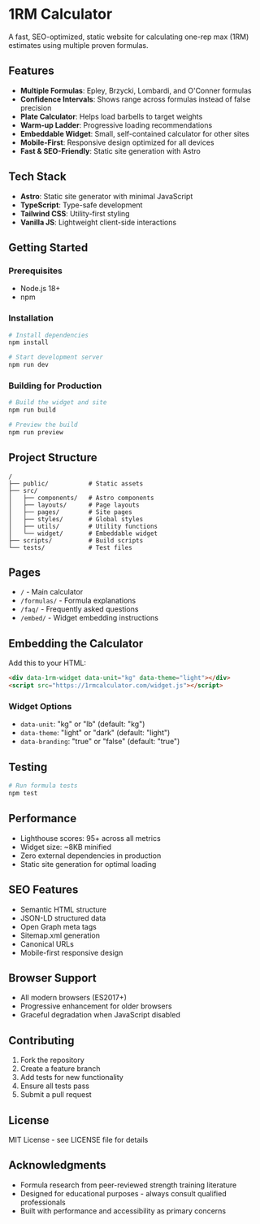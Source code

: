 # 1RM Calculator

A fast, SEO-optimized, static website for calculating one-rep max (1RM) estimates using multiple proven formulas.

## Features

- **Multiple Formulas**: Epley, Brzycki, Lombardi, and O'Conner formulas
- **Confidence Intervals**: Shows range across formulas instead of false precision
- **Plate Calculator**: Helps load barbells to target weights
- **Warm-up Ladder**: Progressive loading recommendations
- **Embeddable Widget**: Small, self-contained calculator for other sites
- **Mobile-First**: Responsive design optimized for all devices
- **Fast & SEO-Friendly**: Static site generation with Astro

## Tech Stack

- **Astro**: Static site generator with minimal JavaScript
- **TypeScript**: Type-safe development
- **Tailwind CSS**: Utility-first styling
- **Vanilla JS**: Lightweight client-side interactions

## Getting Started

### Prerequisites

- Node.js 18+ 
- npm

### Installation

```bash
# Install dependencies
npm install

# Start development server
npm run dev
```

### Building for Production

```bash
# Build the widget and site
npm run build

# Preview the build
npm run preview
```

## Project Structure

```
/
├── public/           # Static assets
├── src/
│   ├── components/   # Astro components
│   ├── layouts/      # Page layouts
│   ├── pages/        # Site pages
│   ├── styles/       # Global styles
│   ├── utils/        # Utility functions
│   └── widget/       # Embeddable widget
├── scripts/          # Build scripts
└── tests/            # Test files
```

## Pages

- `/` - Main calculator
- `/formulas/` - Formula explanations
- `/faq/` - Frequently asked questions
- `/embed/` - Widget embedding instructions

## Embedding the Calculator

Add this to your HTML:

```html
<div data-1rm-widget data-unit="kg" data-theme="light"></div>
<script src="https://1rmcalculator.com/widget.js"></script>
```

### Widget Options

- `data-unit`: "kg" or "lb" (default: "kg")
- `data-theme`: "light" or "dark" (default: "light")  
- `data-branding`: "true" or "false" (default: "true")

## Testing

```bash
# Run formula tests
npm test
```

## Performance

- Lighthouse scores: 95+ across all metrics
- Widget size: ~8KB minified
- Zero external dependencies in production
- Static site generation for optimal loading

## SEO Features

- Semantic HTML structure
- JSON-LD structured data
- Open Graph meta tags
- Sitemap.xml generation
- Canonical URLs
- Mobile-first responsive design

## Browser Support

- All modern browsers (ES2017+)
- Progressive enhancement for older browsers
- Graceful degradation when JavaScript disabled

## Contributing

1. Fork the repository
2. Create a feature branch
3. Add tests for new functionality
4. Ensure all tests pass
5. Submit a pull request

## License

MIT License - see LICENSE file for details

## Acknowledgments

- Formula research from peer-reviewed strength training literature
- Designed for educational purposes - always consult qualified professionals
- Built with performance and accessibility as primary concerns
